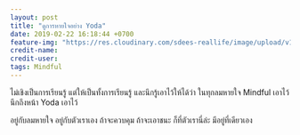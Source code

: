 ```yaml
---
layout: post
title: "ดูการหายใจอย่าง Yoda"
date: 2019-02-22 16:18:44 +0700
feature-img: "https://res.cloudinary.com/sdees-reallife/image/upload/v1550827288/yoda.jpg"
credit-name:
credit-user:
tags: Mindful
---
```

ไม่เชิงเป็นการเรียนรู้ แต่ให้เป็นทั้งการเรียนรู้ และนึกรู้เอาไว้ให้ได้ว่า ในทุกลมหายใจ Mindful เอาไว้ นึกถึงหน้า Yoda เอาไว้

อยู่กับลมหายใจ อยู่กับตัวเราเอง ถ้าจะควบคุม ถ้าจะเอาชนะ ก็ที่ตัวเรานี่ล่ะ มีอยู่ที่เดียวเอง
